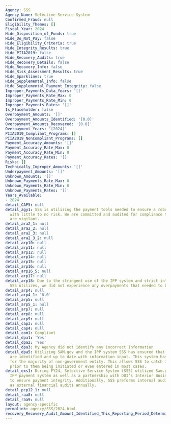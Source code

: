 ```yaml
---
Agency: SSS
Agency_Name: Selective Service System
Confirmed_Fraud: null
Eligibility_Themes: []
Fiscal_Year: 2024
Hide_Disposition_of_Funds: true
Hide_Do_Not_Pay: false
Hide_Eligibility_Criteria: true
Hide_Integrity_Results: true
Hide_PIIA2019: false
Hide_Recovery_Audits: true
Hide_Recovery_Details: false
Hide_Recovery_Info: false
Hide_Risk_Assessment_Results: true
Hide_Sparklines: true
Hide_Supplemental_Info: false
Hide_Supplemental_Payment_Integrity: false
Improper_Payments_Data_Years: '[]'
Improper_Payments_Rate_Max: 0
Improper_Payments_Rate_Min: 0
Improper_Payments_Rates: '[]'
Is_Placeholder: false
Overpayment_Amounts: '[]'
Overpayment_Amounts_Identified: '[0.0]'
Overpayment_Amounts_Recovered: '[0.0]'
Overpayment_Years: '[2024]'
PIIA2019_Compliant_Programs: []
PIIA2019_NonCompliant_Programs: []
Payment_Accuracy_Amounts: '[]'
Payment_Accuracy_Rate_Max: 0
Payment_Accuracy_Rate_Min: 0
Payment_Accuracy_Rates: '[]'
Risks: []
Technically_Improper_Amounts: '[]'
Underpayment_Amounts: '[]'
Unknown_Amounts: '[]'
Unknown_Payments_Rate_Max: 0
Unknown_Payments_Rate_Min: 0
Unknown_Payments_Rates: '[]'
Years_Available:
- 2024
detail_CAP5: null
detail_agy1: SSS is utilizing the payment tools needed to ensure a robust process
  with little to no risk. We are committed and audited for compliance to ensure we
  are vigilant.
detail_ara2_1: null
detail_ara2_2: null
detail_ara2_3: null
detail_ara2_3_2: null
detail_arp10: null
detail_arp11: null
detail_arp12: null
detail_arp14: null
detail_arp15: null
detail_arp16: null
detail_arp16_5: null
detail_arp17: null
detail_arp18: Due to the stringent use of the IPP system and strict internal controls
  SSS utilizes, we did not experience any overpayments that needed to be recovered.
detail_arp4: null
detail_arp4_1: '0.0'
detail_arp5: null
detail_arp5_1: null
detail_arp7: null
detail_arp8: null
detail_arp9: null
detail_cap3: null
detail_cap4: null
detail_com1: Compliant
detail_dpa1: 'Yes'
detail_dpa2: 'Yes'
detail_dpa3: My Agency did not identify any incorrect Information
detail_dpa5: Utilizing SAM.gov and the IPP system SSS has ensured that proper entities
  are identified and up to date with information input. This system has been utilized
  for the majority of non-government entity. This allows SSS to catch improper payment
  prior to them being initiated or even entered in most cases.
detail_exs1: During FY24, Selective Service System (SSS) utilized Sam.gov and the
  IPP payment system as well as a partnership with DOI’s Interior Business Center
  to ensure payment integrity. Additionally, SSS preforms internal audits as well
  as external financial audits annually.
detail_pcp12_1: null
detail_raa8: null
detail_raa9: null
layout: agency-specific
permalink: agency/SSS/2024.html
recovery_Recovery_Audit_Amount_Identified_This_Reporting_Period_Determined_Not_Collectable_Rate: 0.0
---
```


